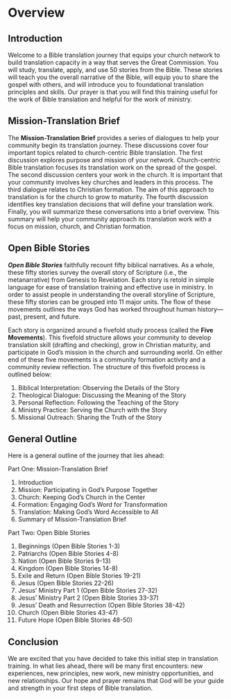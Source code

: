 # Overview

## Introduction

Welcome to a Bible translation journey that equips your church network to build translation capacity in a way that serves the Great Commission. You will study, translate, apply, and use 50 stories from the Bible. These stories will teach you the overall narrative of the Bible, will equip you to share the gospel with others, and will introduce you to foundational translation principles and skills. Our prayer is that you will find this training useful for the work of Bible translation and helpful for the work of ministry.

## Mission-Translation Brief

The **Mission-Translation Brief** provides a series of dialogues to help your community begin its translation journey. These discussions cover four important topics related to church-centric Bible translation. The first discussion explores purpose and mission of your network. Church-centric Bible translation focuses its translation work on the spread of the gospel. The second discussion centers your work in the church. It is important that your community involves key churches and leaders in this process. The third dialogue relates to Christian formation. The aim of this approach to translation is for the church to grow to maturity. The fourth discussion identifies key translation decisions that will define your translation work. Finally, you will summarize these conversations into a brief overview. This summary will help your community approach its translation work with a focus on mission, church, and Christian formation.

## Open Bible Stories

***Open Bible Stories*** faithfully recount fifty biblical narratives. As a whole, these fifty stories survey the overall story of Scripture (i.e., the metanarrative) from Genesis to Revelation. Each story is retold in simple language for ease of translation training and effective use in ministry. In order to assist people in understanding the overall storyline of Scripture, these fifty stories can be grouped into 11 major units. The flow of these movements outlines the ways God has worked throughout human history—past, present, and future.

Each story is organized around a fivefold study process (called the **Five Movements**). This fivefold structure allows your community to develop translation skill (drafting and checking), grow in Christian maturity, and participate in God’s mission in the church and surrounding world. On either end of these five movements is a community formation activity and a community review reflection. The structure of this fivefold process is outlined below:

1.  Biblical Interpretation: Observing the Details of the Story
2.  Theological Dialogue: Discussing the Meaning of the Story
3.  Personal Reflection: Following the Teaching of the Story
4.  Ministry Practice: Serving the Church with the Story
5.  Missional Outreach: Sharing the Truth of the Story

## General Outline

Here is a general outline of the journey that lies ahead:

Part One: Mission-Translation Brief
1. Introduction
2. Mission: Participating in God’s Purpose Together
3. Church: Keeping God’s Church in the Center
4. Formation: Engaging God’s Word for Transformation
5. Translation: Making God’s Word Accessible to All
6. Summary of Mission-Translation Brief

Part Two: Open Bible Stories
1. Beginnings (Open Bible Stories 1-3)
2. Patriarchs (Open Bible Stories 4-8)
3. Nation (Open Bible Stories 9-13)
4. Kingdom (Open Bible Stories 14-8)
5. Exile and Return (Open Bible Stories 19-21)
6. Jesus (Open Bible Stories 22-26)
7. Jesus’ Ministry Part 1 (Open Bible Stories 27-32)
8. Jesus’ Ministry Part 2 (Open Bible Stories 33-37)
9. Jesus’ Death and Resurrection (Open Bible Stories 38-42)
10. Church (Open Bible Stories 43-47)
11. Future Hope (Open Bible Stories 48-50)

## Conclusion

We are excited that you have decided to take this initial step in translation training. In what lies ahead, there will be many first encounters: new experiences, new principles, new work, new ministry opportunities, and new relationships. Our hope and prayer remains that God will be your guide and strength in your first steps of Bible translation.
